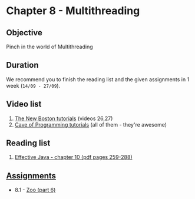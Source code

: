 # Chapter 8 - Multithreading

## Objective
Pinch in the world of Multithreading

## Duration
We recommend you to finish the reading list and the given assignments in 1 week (`14/09 - 27/09`).

## Video list
1. [The New Boston tutorials](https://www.youtube.com/watch?v=VYN-CBtPNiM&list=PL27BCE863B6A864E3&index=26) (videos 26,27)
2. [Cave of Programming tutorials](https://www.youtube.com/watch?v=YdlnEWC-7Wo&list=PLBB24CFB073F1048E) (all of them - they're awesome)


## Reading list
1. [Effective Java - chapter 10 (pdf pages 259-288)](http://it-ebooks.info/book/4285/)


## [Assignments](https://github.com/JavaSummer/JavaMainRepo/tree/master/Content/Chapter%208%20-%20Multithreading/Assignments)
- 8.1 - [Zoo (part 6)](https://github.com/OOP-2015-Sem1/OOP-2015/blob/master/Java/Content/Chapter%208%20-%20Multithreading/Assignments/Zoo%20(part%206).pdf)